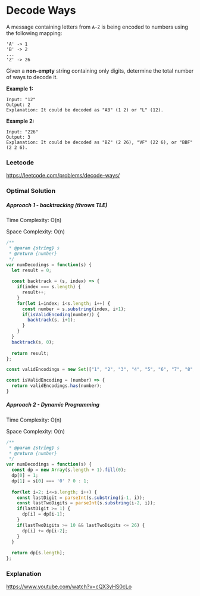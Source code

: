 # Decode Ways

A message containing letters from `A-Z` is being encoded to numbers using the following mapping:

```
'A' -> 1
'B' -> 2
...
'Z' -> 26
```

Given a **non-empty** string containing only digits, determine the total number of ways to decode it.

**Example 1:**

```
Input: "12"
Output: 2
Explanation: It could be decoded as "AB" (1 2) or "L" (12).
```

**Example 2:**

```
Input: "226"
Output: 3
Explanation: It could be decoded as "BZ" (2 26), "VF" (22 6), or "BBF" (2 2 6).
```



### Leetcode

https://leetcode.com/problems/decode-ways/



### Optimal Solution

##### Approach 1 - backtracking (throws TLE)

Time Complexity: O(n)

Space Complexity: O(n)

```js
/**
 * @param {string} s
 * @return {number}
 */
var numDecodings = function(s) {
  let result = 0;
  
  const backtrack = (s, index) => {
    if(index === s.length) {
      result++;
    }
    for(let i=index; i<s.length; i++) {
      const number = s.substring(index, i+1);
      if(isValidEncoding(number)) {
        backtrack(s, i+1);
      }
    }
  }
  backtrack(s, 0);
  
  return result;
};

const validEncodings = new Set(["1", "2", "3", "4", "5", "6", "7", "8", "9", "10", "11", "12", "13", "14", "15", "16", "17", "18", "19", "20", "21", "22", "23", "24", "25", "26"]);

const isValidEncoding = (number) => {
  return validEncodings.has(number);
}
```



##### Approach 2 - Dynamic Programming

Time Complexity: O(n)

Space Complexity: O(n)

```js
/**
 * @param {string} s
 * @return {number}
 */
var numDecodings = function(s) {
  const dp = new Array(s.length + 1).fill(0);
  dp[0] = 1;
  dp[1] = s[0] === '0' ? 0 : 1;
  
  for(let i=2; i<=s.length; i++) {
    const lastDigit = parseInt(s.substring(i-1, i));
    const lastTwoDigits = parseInt(s.substring(i-2, i));
    if(lastDigit >= 1) {
      dp[i] = dp[i-1];
    }
    if(lastTwoDigits >= 10 && lastTwoDigits <= 26) {
      dp[i] += dp[i-2];
    }
  }
  
  return dp[s.length];
};
```



### Explanation

https://www.youtube.com/watch?v=cQX3yHS0cLo